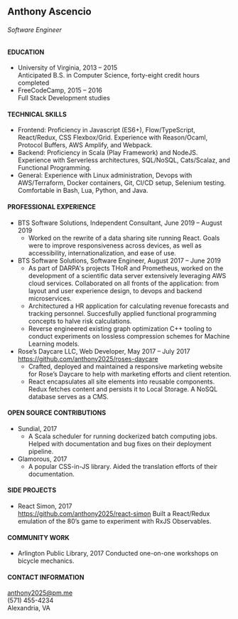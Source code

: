 ## Anthony Ascencio
###### Software Engineer

#### EDUCATION
- University of Virginia, 2013 – 2015  
Anticipated B.S. in Computer Science, forty-eight credit hours completed
- FreeCodeCamp, 2015 – 2016  
Full Stack Development studies

#### TECHNICAL SKILLS
- Frontend: Proficiency in Javascript (ES6+), Flow/TypeScript, React/Redux, CSS Flexbox/Grid. Experience with Reason/Ocaml, Protocol Buffers, AWS Amplify, and Webpack.
- Backend: Proficiency in Scala (Play Framework) and NodeJS. Experience with Serverless architectures, SQL/NoSQL, Cats/Scalaz, and Functional Programming.
- General: Experience with Linux administration, Devops with AWS/Terraform, Docker containers, Git, CI/CD setup, Selenium testing. Comfortable in Bash, Lua, Python, and Java.

#### PROFESSIONAL EXPERIENCE
- BTS Software Solutions, Independent Consultant, June 2019 – August 2019
  - Worked on the rewrite of a data sharing site running React. Goals were to improve responsiveness across devices, as well as accessibility, internationalization, and ease of use.
- BTS Software Solutions, Software Engineer, August 2017 – June 2019
  - As part of DARPA's projects THoR and Prometheus, worked on the development of a scientific data server extensively leveraging AWS cloud services. Collaborated on all fronts of the application: from layout and user experience design, to devops and backend microservices.  
  - Architectured a HR application for calculating revenue forecasts and tracking personnel. Succesfully applied functional programming concepts to halve risk calculations.
  - Reverse engineered existing graph optimization C++ tooling to conduct experiments on lossless compression schemes for Machine Learning models.
- Rose’s Daycare LLC, Web Developer, May 2017 – July 2017  
https://github.com/anthony2025/roses-daycare
  - Crafted, deployed and maintained a responsive marketing website for Rose’s Daycare to help with marketing efforts and client retention.
  - React encapsulates all site elements into reusable components. Redux fetches content and persists it to Local Storage. A NoSQL database serves as a CMS.
    
#### OPEN SOURCE CONTRIBUTIONS
- Sundial, 2017
  - A Scala scheduler for running dockerized batch computing jobs. Helped with documentation and bug fixes on their deployment pipeline.
- Glamorous, 2017
  - A popular CSS-in-JS library. Aided the translation efforts of their documentation.
  
#### SIDE PROJECTS
- React Simon, 2017  
https://github.com/anthony2025/react-simon
  Built a React/Redux emulation of the 80’s game to experiment with RxJS Observables.  

#### COMMUNITY WORK
- Arlington Public Library, 2017
  Conducted one-on-one workshops on bicycle mechanics.

#### CONTACT INFORMATION
anthony2025@pm.me  
(571) 455-4234  
Alexandria, VA  
